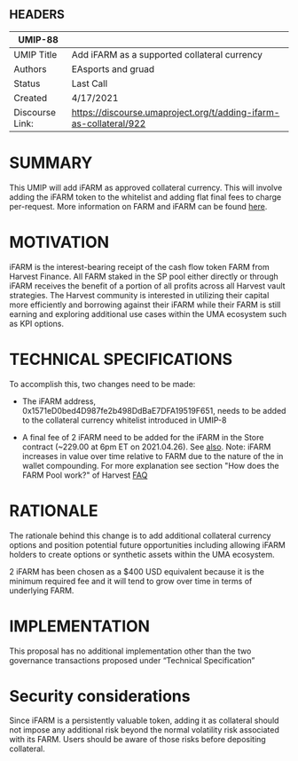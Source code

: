 ## HEADERS
| UMIP-88    |                                                                                                                                  	|
|------------|-------------|
| UMIP Title | Add iFARM as a supported collateral currency |
| Authors    | EAsports and gruad |
| Status     | Last Call|
| Created    | 4/17/2021|  
| Discourse Link:	| https://discourse.umaproject.org/t/adding-ifarm-as-collateral/922 |

# SUMMARY 

This UMIP will add iFARM as approved collateral currency. This will involve adding the iFARM token to the whitelist and adding flat final fees to charge per-request. More information on FARM and iFARM can be found [here](https://farm.chainwiki.dev/en/home).

# MOTIVATION

iFARM is the interest-bearing receipt of the cash flow token FARM from Harvest Finance. All FARM staked in the SP pool either directly or through iFARM receives the benefit of a portion of all profits across all Harvest vault strategies.  The Harvest community is interested in utilizing their capital more efficiently and borrowing against their iFARM while their FARM is still earning and exploring additional use cases within the UMA ecosystem such as KPI options.

# TECHNICAL SPECIFICATIONS

To accomplish this, two changes need to be made:

* The iFARM address, 0x1571eD0bed4D987fe2b498DdBaE7DFA19519F651, needs to be added to the collateral currency whitelist introduced in UMIP-8

* A final fee of 2 iFARM need to be added for the iFARM in the Store contract (~229.00 at 6pm ET on 2021.04.26). See [also](https://www.coingecko.com/en/coins/ifarm).  Note: iFARM increases in value over time relative to FARM due to the nature of the in wallet compounding. For more explanation see section "How does the FARM Pool work?" of Harvest [FAQ](https://harvest.finance/faq)

# RATIONALE

The rationale behind this change is to add additional collateral currency options and position potential future opportunities including allowing iFARM holders to create options or synthetic assets within the UMA ecosystem. 

2 iFARM has been chosen as a $400 USD equivalent because it is the minimum required fee and it will tend to grow over time in terms of underlying FARM.

# IMPLEMENTATION

This proposal has no additional implementation other than the two governance transactions proposed under “Technical Specification” 

# Security considerations

Since iFARM is a persistently valuable token, adding it as collateral should not impose any additional risk beyond the normal volatility risk associated with its FARM.  Users should be aware of those risks before depositing collateral.
